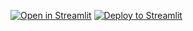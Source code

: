 [![Open in Streamlit](https://static.streamlit.io/badges/streamlit_badge_black_white.svg)](https://share.streamlit.io/)
[![Deploy to Streamlit](https://static.streamlit.io/badges/streamlit_badge_black_white.svg)](https://share.streamlit.io/username/repo-name/main/path-to-your-file.py)
